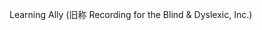 <Token xmlns:xlink="http://www.w3.org/1999/xlink"><embeddedLabel xmlns="http://ddue.schemas.microsoft.com/authoring/2003/5">Learning Ally (旧称 Recording for the Blind &amp; Dyslexic, Inc.) </embeddedLabel></Token>

<!--HONumber=May16_HO1-->


